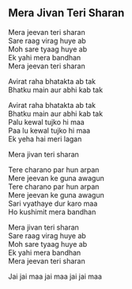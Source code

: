 ## Mera Jivan Teri Sharan

Mera jeevan teri sharan  
Sare raag virag huye ab  
Moh sare tyaag huye ab  
Ek yahi mera bandhan  
Mera jeevan teri sharan

Avirat raha bhatakta ab tak  
Bhatku main aur abhi kab tak

Avirat raha bhatakta ab tak  
Bhatku main aur abhi kab tak  
Palu kewal tujko hi maa  
Paa lu kewal tujko hi maa  
Ek yeha hai meri lagan

Mera jivan teri sharan

Tere charano par hun arpan  
Mere jeevan ke guna awagun  
Tere charano par hun arpan  
Mere jeevan ke guna awagun  
Sari vyathaye dur karo maa  
Ho kushimit mera bandhan

Mera jivan teri sharan  
Sare raag virag huye ab  
Moh sare tyaag huye ab  
Ek yahi mera bandhan  
Mera jeevan teri sharan

Jai jai maa jai maa jai jai maa

